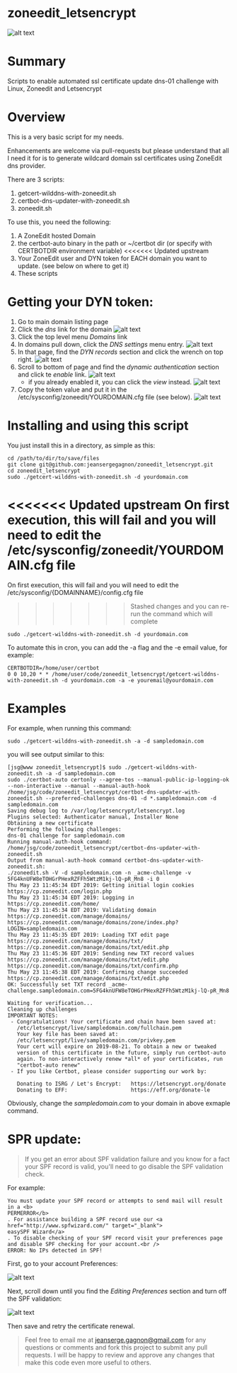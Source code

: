 # zoneedit_letsencrypt

![alt text](https://raw.githubusercontent.com/jeansergegagnon/zoneedit_letsencrypt/master/images/automated-zoneedit-letsencrypt.JPG)

# Summary

Scripts to enable automated ssl certificate update dns-01 challenge with Linux, Zoneedit and Letsencrypt

# Overview

This is a very basic script for my needs.

Enhancements are welcome via pull-requests but please understand that all I need it for
is to generate wildcard domain ssl certificates using ZoneEdit dns provider.

There are 3 scripts:
1. getcert-wilddns-with-zoneedit.sh
2. certbot-dns-updater-with-zoneedit.sh
3. zoneedit.sh


To use this, you need the following:

1. A ZoneEdit hosted Domain
2. the certbot-auto binary in the path or ~/certbot dir (or specify with CERTBOTDIR environment variable)
<<<<<<< Updated upstream
3. Your ZoneEdit user and DYN token for EACH domain you want to update.
   (see below on where to get it)
4. These scripts

# Getting your DYN token:

1. Go to main domain listing page
2. Click the *dns* link for the domain
![alt text](https://raw.githubusercontent.com/jeansergegagnon/zoneedit_letsencrypt/master/images/dnslink.JPG)
3. Click the top level menu *Domains* link
4. In domains pull down, click the *DNS settings* menu entry.
![alt text](https://raw.githubusercontent.com/jeansergegagnon/zoneedit_letsencrypt/master/images/menudnssettings.JPG)
5. In that page, find the *DYN records* section and click the wrench on top right.
![alt text](https://raw.githubusercontent.com/jeansergegagnon/zoneedit_letsencrypt/master/images/dynrench.JPG)
6. Scroll to bottom of page and find the *dynamic authentication* section and click te *enable* link.
![alt text](https://raw.githubusercontent.com/jeansergegagnon/zoneedit_letsencrypt/master/images/dynenable.JPG)
   - if you already enabled it, you can click the *view* instead.
![alt text](https://raw.githubusercontent.com/jeansergegagnon/zoneedit_letsencrypt/master/images/dynview.JPG)
7. Copy the token value and put it in the /etc/sysconfig/zoneedit/YOURDOMAIN.cfg file (see below).
![alt text](https://raw.githubusercontent.com/jeansergegagnon/zoneedit_letsencrypt/master/images/dyntoken.JPG)


# Installing and using this script

You just install this in a directory, as simple as this:

```
cd /path/to/dir/to/save/files
git clone git@github.com:jeansergegagnon/zoneedit_letsencrypt.git
cd zoneedit_letsencrypt
sudo ./getcert-wilddns-with-zoneedit.sh -d yourdomain.com
```

<<<<<<< Updated upstream
On first execution, this will fail and you will need to edit the /etc/sysconfig/zoneedit/YOURDOMAIN.cfg file
=======
On first execution, this will fail and you will need to edit the /etc/sysconfig/{DOMAINNAME}/config.cfg file
>>>>>>> Stashed changes
and you can re-run the command which will complete

```
sudo ./getcert-wilddns-with-zoneedit.sh -d yourdomain.com
```

To automate this in cron, you can add the -a flag and the -e email value, for example:

```
CERTBOTDIR=/home/user/certbot
0 0 10,20 * * /home/user/code/zoneedit_letsencrypt/getcert-wilddns-with-zoneedit.sh -d yourdomain.com -a -e youremail@yourdomain.com
```

# Examples

For example, when running this command:

```
sudo ./getcert-wilddns-with-zoneedit.sh -a -d sampledomain.com
```

you will see output similar to this:

```
[jsg@www zoneedit_letsencrypt]$ sudo ./getcert-wilddns-with-zoneedit.sh -a -d sampledomain.com
sudo ./certbot-auto certonly --agree-tos --manual-public-ip-logging-ok --non-interactive --manual --manual-auth-hook /home/jsg/code/zoneedit_letsencrypt/certbot-dns-updater-with-zoneedit.sh --preferred-challenges dns-01 -d *.sampledomain.com -d sampledomain.com
Saving debug log to /var/log/letsencrypt/letsencrypt.log
Plugins selected: Authenticator manual, Installer None
Obtaining a new certificate
Performing the following challenges:
dns-01 challenge for sampledomain.com
Running manual-auth-hook command: /home/jsg/code/zoneedit_letsencrypt/certbot-dns-updater-with-zoneedit.sh
Output from manual-auth-hook command certbot-dns-updater-with-zoneedit.sh:
./zoneedit.sh -V -d sampledomain.com -n _acme-challenge -v 5FG4knUFW8eTOHGrPHexRZFFh5WtzM1kj-lQ-pR_Mn8 -i 0
Thu May 23 11:45:34 EDT 2019: Getting initial login cookies
https://cp.zoneedit.com/login.php
Thu May 23 11:45:34 EDT 2019: Logging in
https://cp.zoneedit.com/home/
Thu May 23 11:45:34 EDT 2019: Validating domain
https://cp.zoneedit.com/manage/domains/
https://cp.zoneedit.com/manage/domains/zone/index.php?LOGIN=sampledomain.com
Thu May 23 11:45:35 EDT 2019: Loading TXT edit page
https://cp.zoneedit.com/manage/domains/txt/
https://cp.zoneedit.com/manage/domains/txt/edit.php
Thu May 23 11:45:36 EDT 2019: Sending new TXT record values
https://cp.zoneedit.com/manage/domains/txt/edit.php
https://cp.zoneedit.com/manage/domains/txt/confirm.php
Thu May 23 11:45:38 EDT 2019: Confirming change succeeded
https://cp.zoneedit.com/manage/domains/txt/edit.php
OK: Successfully set TXT record _acme-challenge.sampledomain.com=5FG4knUFW8eTOHGrPHexRZFFh5WtzM1kj-lQ-pR_Mn8

Waiting for verification...
Cleaning up challenges
IMPORTANT NOTES:
 - Congratulations! Your certificate and chain have been saved at:
   /etc/letsencrypt/live/sampledomain.com/fullchain.pem
   Your key file has been saved at:
   /etc/letsencrypt/live/sampledomain.com/privkey.pem
   Your cert will expire on 2019-08-21. To obtain a new or tweaked
   version of this certificate in the future, simply run certbot-auto
   again. To non-interactively renew *all* of your certificates, run
   "certbot-auto renew"
 - If you like Certbot, please consider supporting our work by:

   Donating to ISRG / Let's Encrypt:   https://letsencrypt.org/donate
   Donating to EFF:                    https://eff.org/donate-le
```

Obviously, change the *sampledomain.com* to your domain in above exmaple command.


# SPR update:

> If you get an error about SPF validation failure and you know for a fact your SPF record is valid,
you'll need to go disable the SPF validation check.

For example:

```
You must update your SPF record or attempts to send mail will result in a <b>
PERMERROR</b>
. For assistance building a SPF record use our <a href="http://www.spfwizard.com/" target="_blank">
easySPF Wizard</a>
. To disable checking of your SPF record visit your preferences page and disable SPF checking for your account.<br />
ERROR: No IPs detected in SPF!
```

First, go to your account Preferences:

![alt text](https://raw.githubusercontent.com/jeansergegagnon/zoneedit_letsencrypt/master/images/usermenu.JPG)

Next, scroll down until you find the *Editing Preferences* section and turn off the SPF validation:

![alt text](https://raw.githubusercontent.com/jeansergegagnon/zoneedit_letsencrypt/master/images/disableSPFcheck.JPG)

Then save and retry the certificate renewal.

> Feel free to email me at jeanserge.gagnon@gmail.com for any questions or comments and fork this project to submit any pull requests. I will be happy to review and approve any changes that make this code even more useful to others.


